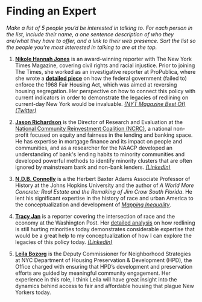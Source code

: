 # Finding an Expert

_Make a list of 5 people you’d be interested in talking to. For each person in the list, include their name, a one sentence description of who they are/what they have to offer, and a link to their web presence. Sort the list so the people you’re most interested in talking to are at the top._

1. [__Nikole Hannah Jones__](https://nikolehannahjones.com/) is an award-winning reporter with The New York Times Magazine, covering civil rights and racial injustice. Prior to joining The Times, she worked as an investigative reporter at ProPublica, where she wrote a [__detailed piece__](https://www.propublica.org/article/living-apart-how-the-government-betrayed-a-landmark-civil-rights-law) on how the federal government (failed to) enforce the 1968 Fair Housing Act, which was aimed at reversing housing segregation. Her perspective on how to connect this policy with current indicators in order to demonstrate the legacies of redlining on current-day New York would be invaluable. [_(NYT Magazine Best Of)_](https://www.nytimes.com/interactive/2017/10/11/magazine/11nikole.html) [_(Twitter)_](https://twitter.com/nhannahjones?ref_src=twsrc%5Egoogle%7Ctwcamp%5Eserp%7Ctwgr%5Eauthor)

2. [__Jason Richardson__](https://ncrc.org/jason-richardson/)  is the Director of Research and Evaluation at the [National Community Reinvestment Coalition (NCRC)](https://ncrc.org/about-us/), a national non-profit focused on equity and fairness in the lending and banking space. He has expertise in mortgage finance and its impact on people and communities, and as a researcher for the NAACP developed an understanding of bank's lending habits to minority communities and developed powerful methods to identify minority clusters that are often ignored by mainstream bank and non-bank lenders. [_(LinkedIn)_](https://www.linkedin.com/in/jasonrichardsongeographer/)

3. [__N.D.B. Connolly__](https://history.jhu.edu/directory/nathan-connolly/) is a the Herbert Baxter Adams Associate Professor of History at the Johns Hopkins University and the author of _A World More Concrete: Real Estate and the Remaking of Jim Crow South Florida_. He lent his significant expertise in the history of race and urban America to the conceptualization and development of _[Mapping Inequality](https://dsl.richmond.edu/panorama/redlining/)_.

4. [__Tracy Jan__](https://twitter.com/TracyJan) is a reporter covering the intersection of race and the economy at the Washington Post. Her [detailed analysis](https://www.washingtonpost.com/news/wonk/wp/2018/03/28/redlining-was-banned-50-years-ago-its-still-hurting-minorities-today/) on how redlining is still hurting minorities today demonstrates considerable expertise that would be a great help to my conceptualization of how I can explore the legacies of this policy today. [_(LinkedIn)_](https://www.linkedin.com/in/tracy-jan-64505221/)

5. [__Leila Bozorg__](https://www.linkedin.com/in/lbozorg/) is the Deputy Commissioner for Neighborhood Strategies at NYC Department of Housing Preservation & Development (HPD), the Office charged with ensuring that HPD’s development and preservation efforts are guided by meaningful community engagement. Her experience in this role, I think Leila will have great insight into the dynamics behind access to fair and affordable housing that plague New Yorkers today.
